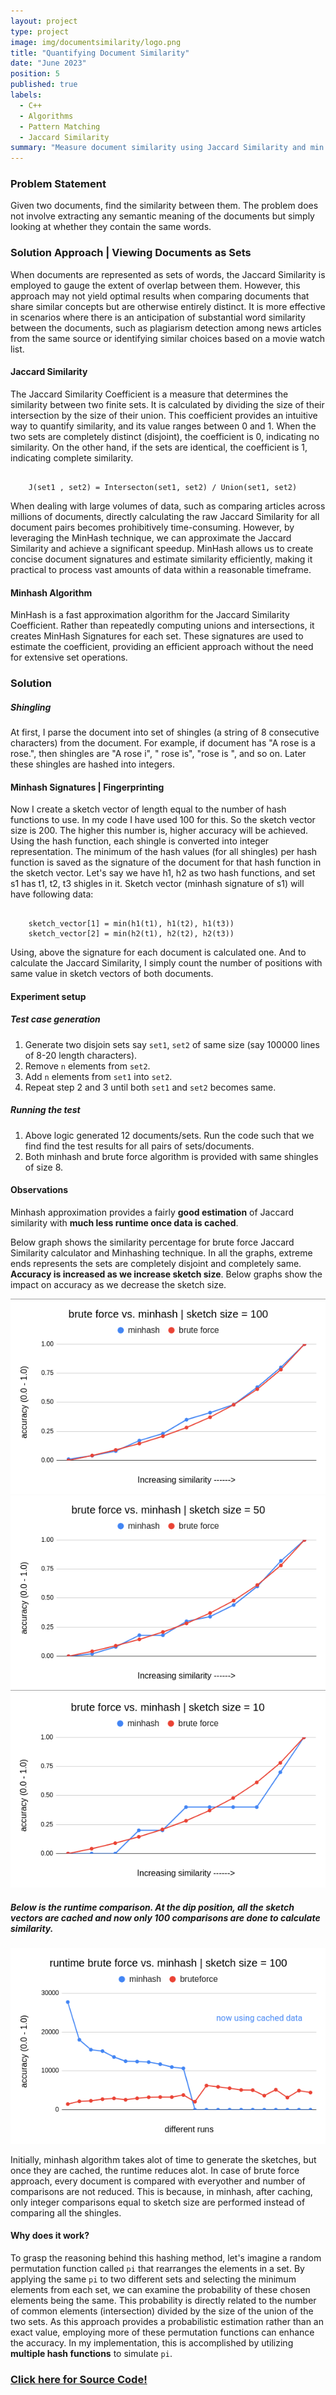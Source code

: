 ```yaml
---
layout: project
type: project
image: img/documentsimilarity/logo.png
title: "Quantifying Document Similarity"
date: "June 2023"
position: 5
published: true
labels:
  - C++
  - Algorithms
  - Pattern Matching
  - Jaccard Similarity
summary: "Measure document similarity using Jaccard Similarity and min hashing technique. Represent the document as set of shingles for minhash calculation. Compare the performance with different metrics of the algorithms. Finally compare it with brute force approach."
---
```


### Problem Statement
Given two documents, find the similarity between them. The problem does not involve extracting any semantic meaning of the documents but simply looking at whether they contain the same words.

### Solution Approach | Viewing Documents as Sets
When documents are represented as sets of words, the Jaccard Similarity is employed to gauge the extent of overlap between them. However, this approach may not yield optimal results when comparing documents that share similar concepts but are otherwise entirely distinct. It is more effective in scenarios where there is an anticipation of substantial word similarity between the documents, such as plagiarism detection among news articles from the same source or identifying similar choices based on a movie watch list.

#### Jaccard Similarity
The Jaccard Similarity Coefficient is a measure that determines the similarity between two finite sets. It is calculated by dividing the size of their intersection by the size of their union. This coefficient provides an intuitive way to quantify similarity, and its value ranges between 0 and 1. When the two sets are completely distinct (disjoint), the coefficient is 0, indicating no similarity. On the other hand, if the sets are identical, the coefficient is 1, indicating complete similarity. 

```

    J(set1 , set2) = Intersecton(set1, set2) / Union(set1, set2)

```
When dealing with large volumes of data, such as comparing articles across millions of documents, directly calculating the raw Jaccard Similarity for all document pairs becomes prohibitively time-consuming. However, by leveraging the MinHash technique, we can approximate the Jaccard Similarity and achieve a significant speedup. MinHash allows us to create concise document signatures and estimate similarity efficiently, making it practical to process vast amounts of data within a reasonable timeframe. 

#### Minhash Algorithm
MinHash is a fast approximation algorithm for the Jaccard Similarity Coefficient. Rather than repeatedly computing unions and intersections, it creates MinHash Signatures for each set. These signatures are used to estimate the coefficient, providing an efficient approach without the need for extensive set operations.

### Solution

##### Shingling
At first, I parse the document into set of shingles (a string of 8 consecutive characters) from the document. For example, if document has "A rose is a rose.", then shingles are "A rose i", " rose is", "rose is ", and so on. Later these shingles are hashed into integers.

#### Minhash Signatures | Fingerprinting
Now I create a sketch vector of length equal to the number of hash functions to use. In my code I have used 100 for this. So the sketch vector size is 200. The higher this number is, higher accuracy will be achieved. Using the hash function, each shingle is converted into integer representation. The minimum of the hash values (for all shingles) per hash function is saved as the signature of the document for that hash function in the sketch vector. Let's say we have h1, h2 as two hash functions, and set s1 has t1, t2, t3 shigles in it. Sketch vector (minhash signature of s1) will have following data:

```

    sketch_vector[1] = min(h1(t1), h1(t2), h1(t3))
    sketch_vector[2] = min(h2(t1), h2(t2), h2(t3))

```

Using, above the signature for each document is calculated one.
And to calculate the Jaccard Similarity, I simply count the number of positions with same value in sketch vectors of both documents.

#### Experiment setup

##### Test case generation
1. Generate two disjoin sets say `set1`, `set2` of same size (say 100000 lines of 8-20 length characters).
2. Remove `n` elements from `set2`.
3. Add `n` elements from `set1` into `set2`.
4. Repeat step 2 and 3 until both `set1` and `set2` becomes same.

##### Running the test
1. Above logic generated 12 documents/sets. Run the code such that we find find the test results for all pairs of sets/documents.
2. Both minhash and brute force algorithm is provided with same shingles of size 8.

#### Observations
Minhash approximation provides a fairly **good estimation** of Jaccard similarity with **much less runtime once data is cached**.

Below graph shows the similarity percentage for brute force Jaccard Similarity calculator and Minhashing technique. In all the graphs, extreme ends represents the sets are completely disjoint and completely same. **Accuracy is increased as we increase sketch size**. Below graphs show the impact on accuracy as we decrease the sketch size.

<img class="img-fluid" src="../img/documentsimilarity/accuracy_100.png" >

<img class="img-fluid" src="../img/documentsimilarity/accuracy_50.png" >

<img class="img-fluid" src="../img/documentsimilarity/accuracy_10.png" >


##### Below is the runtime comparison. At the dip position, all the sketch vectors are cached and now only 100 comparisons are done to calculate similarity.

<img class="img-fluid" src="../img/documentsimilarity/runtime_100.png" >

Initially, minhash algorithm takes alot of time to generate the sketches, but once they are cached, the runtime reduces alot.
In case of brute force approach, every document is compared with everyother and number of comparisons are not reduced. This is because, in minhash, after caching, only integer comparisons equal to sketch size are performed instead of comparing all the shingles.


#### Why does it work?

To grasp the reasoning behind this hashing method, let's imagine a random permutation function called `pi` that rearranges the elements in a set. By applying the same `pi` to two different sets and selecting the minimum elements from each set, we can examine the probability of these chosen elements being the same. This probability is directly related to the number of common elements (intersection) divided by the size of the union of the two sets. As this approach provides a probabilistic estimation rather than an exact value, employing more of these permutation functions can enhance the accuracy. In my implementation, this is accomplished by utilizing **multiple hash functions** to simulate `pi`.

### [Click here for Source Code!](https://github.com/pallavi-garg/documentsimilarity)